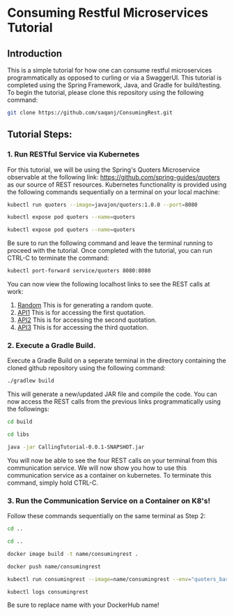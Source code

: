 # Consuming Restful Microservices Tutorial
## Introduction
This is a simple tutorial for how one can consume restful microservices programmatically as opposed to curling or via a SwaggerUI. This tutorial is completed using the Spring Framework, Java, and Gradle for build/testing. To begin the tutorial, please clone this repository using the following command:
```bash
git clone https://github.com/saqanj/ConsumingRest.git
```
## Tutorial Steps:
### 1. Run RESTful Service via Kubernetes
For this tutorial, we will be using the Spring's Quoters Microservice observable at the following link: https://github.com/spring-guides/quoters as our source of REST resources. Kubernetes functionality is provided using the following commands sequentially on a terminal on your local machine:
```bash
kubectl run quoters --image=javajon/quoters:1.0.0 --port=8080
```
```bash
kubectl expose pod quoters --name=quoters
```
```bash
kubectl expose pod quoters --name=quoters
```
Be sure to run the following command and leave the terminal running to proceed with the tutorial. Once completed with the tutorial, you can run CTRL-C to terminate the command:
```bash
kubectl port-forward service/quoters 8080:8080
```
You can now view the following localhost links to see the REST calls at work:
1. [Random](http://localhost:8080/api/random) This is for generating a random quote.
2. [API1](http://localhost:8080/api/1) This is for accessing the first quotation.
3. [API2](http://localhost:8080/api/2) This is for accessing the second quotation.
4. [API3](http://localhost:8080/api/3) This is for accessing the third quotation.

### 2. Execute a Gradle Build.
Execute a Gradle Build on a seperate terminal in the directory containing the cloned github repository using the following command:
```bash
./gradlew build
```
This will generate a new/updated JAR file and compile the code. You can now access the REST calls from the previous links programmatically using the followings:
```bash
cd build
```
```bash
cd libs
```
```bash
java -jar CallingTutorial-0.0.1-SNAPSHOT.jar
```
You will now be able to see the four REST calls on your terminal from this communication service. We will now show you how to use this communication service as a container on kubernetes. To terminate this command, simply hold CTRL-C. 
### 3. Run the Communication Service on a Container on K8's!
Follow these commands sequentially on the same terminal as Step 2:
```bash
cd ..
```
```bash
cd ..
```
```bash
docker image build -t name/consumingrest .
```
```bash
docker push name/consumingrest
```
```bash
kubectl run consumingrest --image=name/consumingrest --env="quoters_base_url=http://quoters:8080"
```
```bash
kubectl logs consumingrest
```
Be sure to replace name with your DockerHub name!
